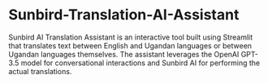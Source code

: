 # Sunbird-Translation-AI-Assistant
Sunbird AI Translation Assistant is an interactive tool built using Streamlit that translates text between English and Ugandan languages or between Ugandan languages themselves. The assistant leverages the OpenAI GPT-3.5 model for conversational interactions and Sunbird AI for performing the actual translations.
